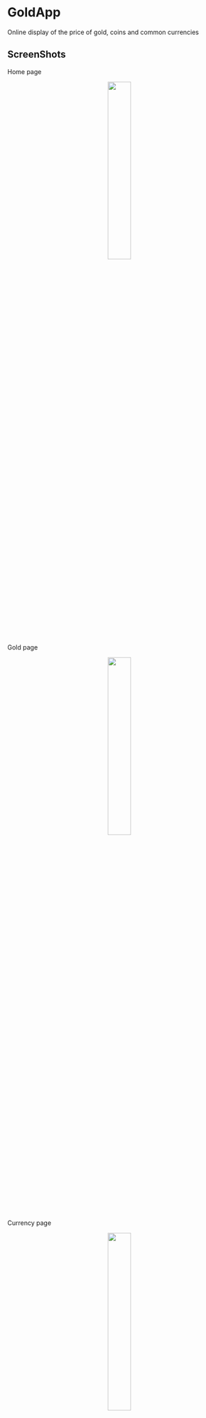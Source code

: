 # GoldApp
Online display of the price of gold, coins and common currencies

## ScreenShots

Home page

<p align="center" width="100%">
    <img width="32%" src="screenshot/homePage">
</p>

Gold page

<p align="center" width="100%">
    <img width="32%" src="screenshot/pageGold">
</p>

Currency page

<p align="center" width="100%">
    <img width="32%" src="screenshot/pageCurrency">
</p>


